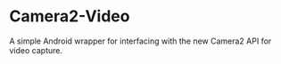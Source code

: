 # Camera2-Video
A simple Android wrapper for interfacing with the new Camera2 API for video capture.
